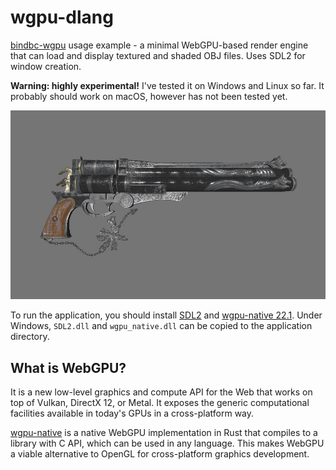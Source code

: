 # wgpu-dlang
[bindbc-wgpu](https://github.com/gecko0307/bindbc-wgpu) usage example - a minimal WebGPU-based render engine that can load and display textured and shaded OBJ files. Uses SDL2 for window creation.

**Warning: highly experimental!** I've tested it on Windows and Linux so far. It probably should work on macOS, however has not been tested yet.

[![Screenshot](screenshot.jpg)](screenshot.jpg)

To run the application, you should install [SDL2](https://www.libsdl.org) and [wgpu-native 22.1](https://github.com/gfx-rs/wgpu-native). Under Windows, `SDL2.dll` and `wgpu_native.dll` can be copied to the application directory.

## What is WebGPU?
It is a new low-level graphics and compute API for the Web that works on top of Vulkan, DirectX 12, or Metal. It exposes the generic computational facilities available in today's GPUs in a cross-platform way.

[wgpu-native](https://github.com/gfx-rs/wgpu-native) is a native WebGPU implementation in Rust that compiles to a library with C API, which can be used in any language. This makes WebGPU a viable alternative to OpenGL for cross-platform graphics development.
